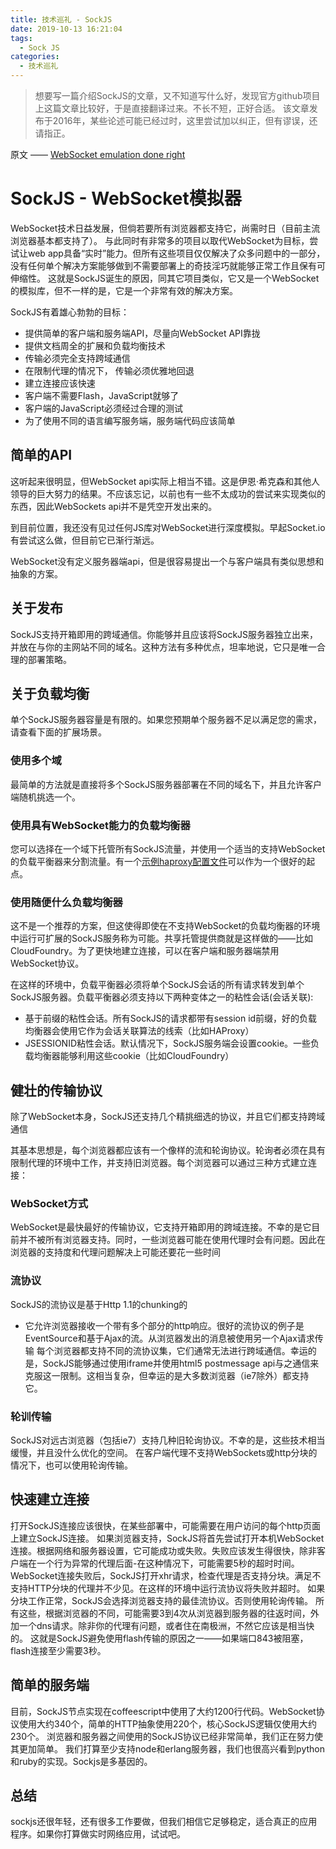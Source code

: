 ```yaml
---
title: 技术巡礼 - SockJS
date: 2019-10-13 16:21:04
tags:
  - Sock JS
categories:
  - 技术巡礼
---
```


> 想要写一篇介绍SockJS的文章，又不知道写什么好，发现官方github项目上这篇文章比较好，于是直接翻译过来。不长不短，正好合适。
> 该文章发布于2016年，某些论述可能已经过时，这里尝试加以纠正，但有谬误，还请指正。
<!-- more -->

原文 —— [WebSocket emulation done right](https://github.com/sockjs/sockjs-client/wiki/%5BArticle%5D-SockJS:-WebSocket-emulation-done-right)

# SockJS - WebSocket模拟器

WebSocket技术日益发展，但倘若要所有浏览器都支持它，尚需时日（目前主流浏览器基本都支持了）。
与此同时有非常多的项目以取代WebSocket为目标，尝试让web app具备“实时”能力。但所有这些项目仅仅解决了众多问题中的一部分，没有任何单个解决方案能够做到不需要部署上的奇技淫巧就能够正常工作且保有可伸缩性。
这就是SockJS诞生的原因，同其它项目类似，它又是一个WebSocket的模拟库，但不一样的是，它是一个非常有效的解决方案。

SockJS有着雄心勃勃的目标：
- 提供简单的客户端和服务端API，尽量向WebSocket API靠拢
- 提供文档周全的扩展和负载均衡技术
- 传输必须完全支持跨域通信
- 在限制代理的情况下， 传输必须优雅地回退
- 建立连接应该快速
- 客户端不需要Flash，JavaScript就够了
- 客户端的JavaScript必须经过合理的测试
- 为了使用不同的语言编写服务端，服务端代码应该简单

## 简单的API

这听起来很明显，但WebSocket api实际上相当不错。这是伊恩·希克森和其他人领导的巨大努力的结果。不应该忘记，以前也有一些不太成功的尝试来实现类似的东西，因此WebSockets api并不是凭空开发出来的。

到目前位置，我还没有见过任何JS库对WebSocket进行深度模拟。早起Socket.io有尝试这么做，但目前它已渐行渐远。

WebSocket没有定义服务器端api，但是很容易提出一个与客户端具有类似思想和抽象的方案。

## 关于发布

SockJS支持开箱即用的跨域通信。你能够并且应该将SockJS服务器独立出来，并放在与你的主网站不同的域名。这种方法有多种优点，坦率地说，它只是唯一合理的部署策略。

## 关于负载均衡

单个SockJS服务器容量是有限的。如果您预期单个服务器不足以满足您的需求，请查看下面的扩展场景。

### 使用多个域

最简单的方法就是直接将多个SockJS服务器部署在不同的域名下，并且允许客户端随机挑选一个。

### 使用具有WebSocket能力的负载均衡器

您可以选择在一个域下托管所有SockJS流量，并使用一个适当的支持WebSocket的负载平衡器来分割流量。有一个[示例haproxy配置文件](https://github.com/SockJS/SockJS-node/blob/master/examples/haproxy.cfg)可以作为一个很好的起点。

### 使用随便什么负载均衡器

这不是一个推荐的方案，但这使得即使在不支持WebSocket的负载均衡器的环境中运行可扩展的SockJS服务称为可能。共享托管提供商就是这样做的——比如CloudFoundry。为了更快地建立连接，可以在客户端和服务器端禁用WebSocket协议。

在这样的环境中，负载平衡器必须将单个SockJS会话的所有请求转发到单个SockJS服务器。负载平衡器必须支持以下两种变体之一的粘性会话(会话关联):
- 基于前缀的粘性会话。所有SockJS的请求都带有session id前缀，好的负载均衡器会使用它作为会话关联算法的线索（比如HAProxy）
- JSESSIONID粘性会话。默认情况下，SockJS服务端会设置cookie。一些负载均衡器能够利用这些cookie（比如CloudFoundry）

## 健壮的传输协议

除了WebSocket本身，SockJS还支持几个精挑细选的协议，并且它们都支持跨域通信

其基本思想是，每个浏览器都应该有一个像样的流和轮询协议。轮询者必须在具有限制代理的环境中工作，并支持旧浏览器。每个浏览器可以通过三种方式建立连接：

### WebSocket方式

WebSocket是最快最好的传输协议，它支持开箱即用的跨域连接。不幸的是它目前并不被所有浏览器支持。同时，一些浏览器可能在使用代理时会有问题。因此在浏览器的支持度和代理问题解决上可能还要花一些时间

### 流协议

SockJS的流协议是基于Http 1.1的chunking的
- 它允许浏览器接收一个带有多个部分的http响应。很好的流协议的例子是EventSource和基于Ajax的流。从浏览器发出的消息被使用另一个Ajax请求传输
每个浏览器都支持不同的流协议集，它们通常无法进行跨域通信。幸运的是，SockJS能够通过使用iframe并使用html5 postmessage api与之通信来克服这一限制。这相当复杂，但幸运的是大多数浏览器（ie7除外）都支持它。

### 轮训传输

SockJS对远古浏览器（包括ie7）支持几种旧轮询协议。不幸的是，这些技术相当缓慢，并且没什么优化的空间。
在客户端代理不支持WebSockets或http分块的情况下，也可以使用轮询传输。

## 快速建立连接

打开SockJS连接应该很快，在某些部署中，可能需要在用户访问的每个http页面上建立SockJS连接。
如果浏览器支持，SockJS将首先尝试打开本机WebSocket连接。根据网络和服务器设置，它可能成功或失败。失败应该发生得很快，除非客户端在一个行为异常的代理后面-在这种情况下，可能需要5秒的超时时间。
WebSocket连接失败后，SockJS打开xhr请求，检查代理是否支持分块。满足不支持HTTP分块的代理并不少见。在这样的环境中运行流协议将失败并超时。
如果分块工作正常，SockJS会选择浏览器支持的最佳流协议。否则使用轮询传输。
所有这些，根据浏览器的不同，可能需要3到4次从浏览器到服务器的往返时间，外加一个dns请求。除非你的代理有问题，或者住在南极洲，不然它应该是相当快的。
这就是SockJS避免使用flash传输的原因之一——如果端口843被阻塞，flash连接至少需要3秒。

## 简单的服务端
目前，SockJS节点实现在coffeescript中使用了大约1200行代码。WebSocket协议使用大约340个，简单的HTTP抽象使用220个，核心SockJS逻辑仅使用大约230个。
浏览器和服务器之间使用的SockJS协议已经非常简单，我们正在努力使其更加简单。
我们打算至少支持node和erlang服务器，我们也很高兴看到python和ruby的实现。Sockjs是多基因的。

## 总结
sockjs还很年轻，还有很多工作要做，但我们相信它足够稳定，适合真正的应用程序。如果你打算做实时网络应用，试试吧。